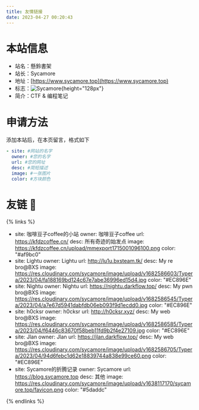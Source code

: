 ```yaml
---
title: 友情链接
date: 2023-04-27 00:20:43
---
```


# 本站信息

- 站名：懸鈴書架
- 站长：Sycamore
- 地址：[https://www.sycamore.top](https://www.sycamore.top)
- 标志：![Sycamore](https://res.cloudinary.com/sycamore/image/upload/v1682408765/sycamore.top/avatar_512.jpg){height="128px"}
- 简介：CTF & 编程笔记

# 申请方法

添加本站后，在本页留言，格式如下

```YAML
- site: #网站的名字
  owner: #您的名字
  url: #您的网址
  desc: #简短描述
  image: #一张图片
  color: #方块颜色
```

# 友链 :sparkling_heart:

{% links %}

- site: 咖啡豆子coffee的小站
  owner: 咖啡豆子coffee
  url: https://kfdzcoffee.cn/
  desc: 所有奇迹的始发点
  image: https://kfdzcoffee.cn/upload/mmexport1715001096100.png
  color: "#af9bc0"
- site: Lightu
  owner: Lightu
  url: http://lu1u.bxsteam.tk/
  desc: My re bro@BXS
  image: https://res.cloudinary.com/sycamore/image/upload/v1682586603/Typera/2023/04/fa188169bd124c67e7abe36996ed15d4.jpg
  color: "#EC896E"
- site: Nightu
  owner: Nightu
  url: https://nightu.darkflow.top/
  desc: My pwn bro@BXS
  image: https://res.cloudinary.com/sycamore/image/upload/v1682586545/Typera/2023/04/a7e67d5941dabfdb06eb093f9d1ecdd0.jpg
  color: "#EC896E"
- site: h0cksr
  owner: h0cksr
  url: http://h0cksr.xyz/
  desc: My web bro@BXS
  image: https://res.cloudinary.com/sycamore/image/upload/v1682586585/Typera/2023/04/f6446c83670f58beb11fd9b2f4e27109.jpg
  color: "#EC896E"
- site: Jlan
  owner: Jlan
  url: https://jlan.darkflow.top/
  desc: My web bro@BXS
  image: https://res.cloudinary.com/sycamore/image/upload/v1682586705/Typera/2023/04/94d6febc1d62e18839744a838e99ce60.png
  color: "#EC896E"
- site: Sycamore的折腾记录
  owner: Sycamore
  url: https://blog.sycamore.top
  desc: 其他
  image: https://res.cloudinary.com/sycamore/image/upload/v1638117170/sycamore.top/favicon.png
  color: "#5daddc"

{% endlinks %}

